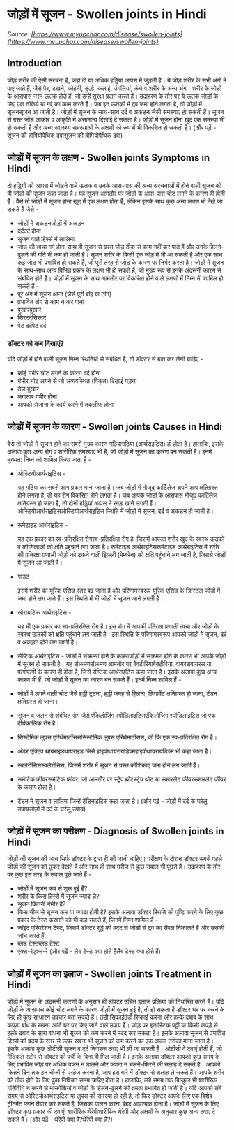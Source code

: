 # जोड़ों में सूजन - Swollen joints in Hindi
_Source: [https://www.myupchar.com/disease/swollen-joints](https://www.myupchar.com/disease/swollen-joints)_

## Introduction
जोड़ शरीर की ऐसी संरचना है, जहां दो या अधिक हड्डियां आपस में जुड़ती हैं। ये जोड़ शरीर के सभी अंगों में पाए जाते हैं, जैसे पैर, टखने, कोहनी, कुल्हे, कलाई, उंगलियां, कंधे व शरीर के अन्य अंग।
शरीर के जोड़ों के आसपास नरम ऊतक होते हैं, जो उन्हें सुरक्षा प्रदान करते हैं। उदाहरण के तौर पर ये ऊतक जोड़ों के लिए एक तकिये या गद्दे का काम करते हैं। जब इन ऊतकों में द्रव जमा होने लगता है, तो जोड़ों में सूजनसूजन आ जाती है। जोड़ों में सूजन के साथ-साथ दर्द व अकड़न जैसी समस्याएं हो सकती हैं। सूजन से ग्रस्त जोड़ आकार व आकृति में असामान्य दिखाई दे सकता है।
जोड़ों में सूजन होना खुद एक समस्या भी हो सकती है और अन्य स्वास्थ्य समस्याओं के लक्षणों को रूप में भी विकसित हो सकती है।
(और पढ़ें - सूजन की होमियोपैथिक दवासूजन की होमियोपैथिक दवा)

## जोड़ों में सूजन के लक्षण - Swollen joints Symptoms in Hindi
दो हड्डियों को आपस में जोड़ने वाले ऊतक व उनके आस-पास की अन्य संरचनाओं में होने वाली सूजन को ही जोड़ों की सूजन कहा जाता है। यह सूजन आमतौर पर जोड़ों के आस-पास चोट लगने के कारण ही होती है। वैसे तो जोड़ों में सूजन होना खुद में एक लक्षण होता है, लेकिन इसके साथ कुछ अन्य लक्षण भी देखे जा सकते हैं जैसे -
- जोड़ों में अकड़नजोड़ों में अकड़न
- दर्ददर्द होना
- सूजन वाले हिस्से में लालिमा
- जोड़ की त्वचा गर्म होना
साथ ही सूजन से ग्रस्त जोड़ ठीक से काम नहीं कर पाते हैं और उनके हिलने-ढुलने की गति भी कम हो जाती है।
सूजन शरीर के किसी एक जोड़ में भी आ सकती है और एक साथ कई जोड़ भी प्रभावित हो सकते हैं, जो पूरी तरह से जोड़ के कारण पर निर्भर करता है।
जोड़ों में सूजन के साथ-साथ अन्य विभिन्न प्रकार के लक्षण भी हो सकते हैं, जो मुख्य रूप से इनके अंदरूनी कारण से संबंधित होते हैं। जोड़ों में सूजन के साथ आमतौर पर विकसित होने वाले लक्षणों में निम्न भी शामिल हो सकते हैं -
- पूरे अंग में सूजन आना (जैसे पूरी बांह या टांग)
- प्रभावित अंग से काम न कर पाना
- बुखारबुखार
- सिरदर्दसिरदर्द
- पेट दर्दपेट दर्द
### डॉक्टर को कब दिखाएं?
यदि जोड़ों में होने वाली सूजन निम्न स्थितियों से संबंधित है, तो डॉक्टर से बात कर लेनी चाहिए -
- कोई गंभीर चोट लगने के कारण दर्द होना
- गंभीर चोट लगने से जो अव्यवस्थित (विकृत) दिखाई पड़ना
- तेज बुखार
- लगातार गंभीर होना
- आपको रोजाना के कार्य करने में तकलीफ होना

## जोड़ों में सूजन के कारण - Swollen joints Causes in Hindi
वैसे तो जोड़ों में सूजन होने का सबसे मुख्य कारण गठियागठिया (आर्थराइटिस) ही होता है। हालांकि, इसके अलावा कुछ अन्य रोग व शारीरिक समस्याएं भी हैं, जो जोड़ों में सूजन का कारण बन सकती हैं। इनमें मुख्यत: निम्न को शामिल किया जाता है -
- ओस्टियोआर्थराइटिस -
	यह गठिया का सबसे आम प्रकार माना जाता है। जब जोड़ों में मौजूद कार्टिलेज अपने आप क्षतिग्रस्त होने लगता है, तो यह रोग विकसित होने लगता है। जब आपके जोड़ों के आसपास मौजूद कार्टिलेज क्षतिग्रस्त हो जाता है, तो दोनों हड्डियां आपस में रगड़ खाने लगती हैं। ओस्टियोआर्थराइटिसओस्टियोआर्थराइटिस स्थिति में जोड़ों में सूजन, दर्द व अकड़न हो जाती है।
- रूमेटाइड आर्थराइटिस -
	यह एक प्रकार का स्व-प्रतिरक्षित रोगस्व-प्रतिरक्षित रोग है, जिसमें आपका शरीर खुद के स्वस्थ ऊतकों व कोशिकाओं को क्षति पहुंचाने लग जाता है। रूमेटाइड आर्थराइटिसरूमेटाइड आर्थराइटिस में शरीर की प्रतिरक्षा प्रणाली जोड़ों को ढकने वाली झिल्ली (मेम्बरेन) को क्षति पहुंचाने लग जाती है, जिससे जोड़ों में सूजन आ जाती है।
- गाउट -
	इसमें शरीर का यूरिक एसिड स्तर बढ़ जाता है और परिणामस्वरूप यूरिक एसिड के क्रिस्टल जोड़ों में जमा होने लग जाते हैं। इस स्थिति में भी जोड़ों में सूजन आने लगती है।
- सोरायटिक आर्थराइटिस -
	यह भी एक प्रकार का स्व-प्रतिरक्षित रोग है। इस रोग में आपकी प्रतिरक्षा प्रणाली त्वचा और जोड़ों के स्वस्थ ऊतकों को क्षति पहुंचाने लग जाती है। इस स्थिति के परिणामस्वरूप आपको जोड़ों में सूजन, दर्द व अकड़न होने लग जाती है।
- सेप्टिक आर्थराइटिस -
जोड़ों में संक्रमण होने के कारणजोड़ों में संक्रमण होने के कारण भी आपके जोड़ों में सूजन हो सकती है। यह संक्रमणसंक्रमण आमतौर पर बैक्टीरियाबैक्टीरिया, वायरसवायरस या फंगीफंगी के कारण ही होता है, जिसे सेप्टिक आर्थराइटिस कहा जाता है।
इसके अलावा कुछ अन्य कारण भी हैं, जो जोड़ों में सूजन का कारण बन सकते हैं। इनमें निम्न शामिल हैं -
- जोड़ों में लगने वाली चोट जैसे हड्डी टूटना, हड्डी जगह से हिलना, लिगामेंट क्षतिग्रस्त हो जाना, टेंडन क्षतिग्रस्त हो जाना।
- सूजन व जलन से संबंधित रोग जैसे एंकिलोजिंग स्पोंडिलाइटिसएंकिलोजिंग स्पोंडिलाइटिस जो एक दीर्घकालिक रोग है।
- सिस्टेमिक लुपस एरिथेमाटॉसससिस्टेमिक लुपस एरिथेमाटॉसस, जो कि एक स्व-प्रतिरक्षित रोग है।
- अंडर एक्टिव थायराइडथायराइड जिसे हाइपोथायरायडिज्महाइपोथायरायडिज्म भी कहा जाता है।
- स्क्लेरोसिसस्क्लेरोसिस, जिसमें शरीर में सूजन से ग्रस्त कोशिकाएं जमा होने लग जाती हैं।
- रूमेटिक फीवररूमेटिक फीवर, जो आमतौर पर स्ट्रेप थ्रोटस्ट्रेप थ्रोट या स्कारलेट फीवरस्कारलेट फीवर के कारण होता है।
- टेंडन में सूजन व लालिमा जिन्हें टेंडिनाइटिस कहा जाता है।
(और पढ़ें - जोड़ों में दर्द के घरेलू उपायजोड़ों में दर्द के घरेलू उपाय)

## जोड़ों में सूजन का परीक्षण - Diagnosis of Swollen joints in Hindi
जोड़ों की सूजन की जांच सिर्फ डॉक्टर के द्वारा ही की जानी चाहिए। परीक्षण के दौरान डॉक्टर सबसे पहले जोड़ों की सूजन को छूकर देखते हैं और साथ ही साथ मरीज से कुछ सवाल भी पूछते हैं। उदाहरण के तौर पर कुछ इस तरह के सवाल पूछे जाते हैं -
- जोड़ों में सूजन कब से शुरू हुई है?
- शरीर के किस हिस्से में सूजन ज्यादा है?
- सूजन कितनी गंभीर है?
- किस चीज से सूजन कम या ज्यादा होती है?
इसके अलावा डॉक्टर स्थिति की पुष्टि करने के लिए कुछ प्रकार के टेस्ट करवाने को भी कह सकते हैं, जिनमें निम्न शामिल हैं -
- जॉइंट एस्पिरेशन टेस्ट, जिसमें डॉक्टर सुई की मदद से जोड़ों से द्रव का सैंपल निकालते हैं और उसकी जांच करते हैं।
- ब्लड टेस्टब्लड टेस्ट
- एक्स-रेएक्स-रे
(और पढ़ें - लैब टेस्ट क्या होते हैंलैब टेस्ट क्या होते हैं)

## जोड़ों में सूजन का इलाज - Swollen joints Treatment in Hindi
जोड़ों में सूजन के अंदरूनी कारणों के अनुसार ही डॉक्टर उचित इलाज प्रक्रिया को निर्धारित करते हैं। यदि जोड़ों के आसपास कोई चोट लगने के कारण जोड़ों में सूजन हुई है, तो हो सकता है डॉक्टर घर पर करने के लिए ही कुछ साधारण उपचार बता सकते हैं। ठंडी सिकाईठंडी सिकाई करना और हल्के दबाव के साथ कपड़ा बांध के रखना आदि घर पर किए जाने वाले उपाय हैं।
जोड़ पर इलास्टिक पट्टी या किसी कपड़े से हल्के दबाव के साथ बांधना भी सूजन को कम करने में मदद कर सकता है। इसके अलावा सूजन से प्रभावित हिस्से को हृदय के स्तर से ऊपर रखना भी सूजन को कम करने का एक अच्छा तरीका माना जाता है। इसके अलावा कुछ ओटीसी सूजन व दर्द निवारक दवाएं भी ली जा सकती हैं। ओटीसी वे दवाएं होती हैं, जो मेडिकल स्टोर से डॉक्टर की पर्ची के बिना ही मिल जाती है।
इसके अलावा डॉक्टर आपको कुछ समय के लिए प्रभावित जोड़ पर अधिक वजन न डालने और ज्यादा न चलने-फिरने की सलाह दे सकते हैं। आपको कितने दिन तक इन चीजों से परहेज करना है, आप इस बारे में डॉक्टर से सलाह ले सकते हैं।
आपके शरीर को ठीक होने के लिए कुछ निश्चित समय चाहिए होता है। हालांकि, लंबे समय तक बिल्कुल भी शारीरिक गतिविधि न करने से मांसपेशियां व जोड़ों के हिलने-ढुलने की क्षमता प्रभावित हो जाती है।
यदि आपको लंबे समय से ओस्टियोआर्थराइटिस या लुपस की समस्या हो रही है, तो फिर डॉक्टर आपके लिए एक विशेष ट्रीटमेंट प्लान तैयार कर सकते हैं, जिसका पालन करना बेहद आवश्यक होता है। जोड़ों में सूजन के लिए डॉक्टर कुछ प्रकार की दवाएं, शारीरिक थेरेपीशारीरिक थेरेपी और लक्षणों के अनुसार कुछ अन्य दवाएं दे सकते हैं।
(और पढ़ें - थेरेपी क्या है?थेरेपी क्या है?)

